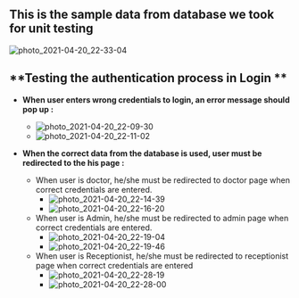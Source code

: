 ## **This is the sample data from database we took for unit testing**

![photo_2021-04-20_22-33-04](https://user-images.githubusercontent.com/43813438/115436279-6e6d9900-a228-11eb-87c2-e368ed0c23eb.jpg)


## **Testing the authentication process in Login **

* **When user enters wrong credentials to login, an error message should pop up :**
  * ![photo_2021-04-20_22-09-30](https://user-images.githubusercontent.com/43813438/115433426-3022aa80-a225-11eb-8599-ac6d2e905faa.jpg)
  * ![photo_2021-04-20_22-11-02](https://user-images.githubusercontent.com/43813438/115433635-67915700-a225-11eb-8215-3ef9d83ddf2b.jpg)

* **When the correct data from the database is used, user must be redirected to the his page :**
   * When user is doctor, he/she must be redirected to doctor page when correct credentials are entered.
      * ![photo_2021-04-20_22-14-39](https://user-images.githubusercontent.com/43813438/115434026-d8d10a00-a225-11eb-97ec-f9d8794d9970.jpg)
      * ![photo_2021-04-20_22-16-20](https://user-images.githubusercontent.com/43813438/115434272-22b9f000-a226-11eb-8339-c9cd6ed91b54.jpg)
   * When user is Admin, he/she must be redirected to admin page when correct credentials are entered.
     * ![photo_2021-04-20_22-19-04](https://user-images.githubusercontent.com/43813438/115434673-95c36680-a226-11eb-874d-7ef06ac8760d.jpg)
     * ![photo_2021-04-20_22-19-46](https://user-images.githubusercontent.com/43813438/115434704-9eb43800-a226-11eb-877d-e2c1855860d5.jpg)
   * When user is Receptionist, he/she must be redirected to receptionist page when correct credentials are entered
     * ![photo_2021-04-20_22-28-19](https://user-images.githubusercontent.com/43813438/115435727-c5bf3980-a227-11eb-972b-a3b8448af099.jpg)
     * ![photo_2021-04-20_22-28-00](https://user-images.githubusercontent.com/43813438/115435798-db346380-a227-11eb-8167-abe8df203ef6.jpg)








